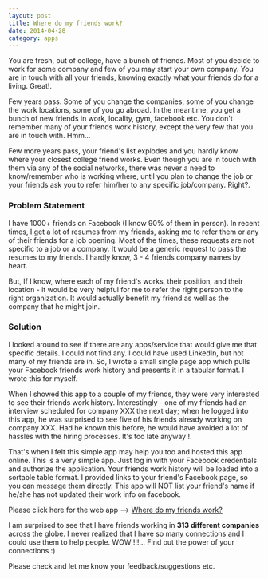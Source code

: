 ```yaml
---
layout: post
title: Where do my friends work?
date: 2014-04-28
category: apps
---
```


You are fresh, out of college, have a bunch of friends. Most of you decide to work for some company and few of you may start your own company. You are in touch with all your friends, knowing exactly what your friends do for a living. Great!.
 
Few years pass. Some of you change the companies, some of you change the work locations, some of you go abroad. In the meantime, you get a bunch of new friends in work, locality, gym, facebook etc. You don't remember many of your friends work history, except the very few that you are in touch with. Hmm...

Few more years pass, your friend's list explodes and you hardly know where your closest college friend works. Even though you are in touch with them via any of the social networks, there was never a need to know/remember who is working where, until you plan to change the job or your friends ask you to refer him/her to any specific job/company. Right?. 

### Problem Statement

I have 1000+ friends on Facebook (I know 90% of them in person). In recent times, I get a lot of resumes from my friends, asking me to refer them or any of their friends for a job opening. Most of the times, these requests are not specific to a job or a company. It would be a generic request to pass the resumes to my friends. I hardly know, 3 - 4 friends company names by heart.  

But, If I know, where each of my friend's works, their position, and their location - it would be very helpful for me to refer the right person to the right organization. It would actually benefit my friend as well as the company that he might join. 

### Solution

I looked around to see if there are any apps/service that would give me that specific details. I could not find any. I could have used LinkedIn, but not many of my friends are in. So, I wrote a small single page app which pulls your Facebook friends work history and presents it in a tabular format. I wrote this for myself.  

When I showed this app to a couple of my friends, they were very interested to see their friends work history. Interestingly - one of my friends had an interview scheduled for company XXX the next day; when he logged into this app, he was surprised to see five of his friends already working on company XXX. Had he known this before, he would have avoided a lot of hassles with the hiring processes. It's too late anyway !.

That's when I felt this simple app may help you too and hosted this app online. This is a very simple app. Just log in with your Facebook credentials and authorize the application. Your friends work history will be loaded into a sortable table format. I provided links to your friend's Facebook page, so you can message them directly. This app will NOT list your friend's name if he/she has not updated their work info on facebook. 

Please click here for the web app --> [Where do my friends work?](http://apps.smileprem.com/where-do-my-friends-work/)  

I am surprised to see that I have friends working in **313 different companies** across the globe. I never realized that I have so many connections and I could use them to help people. WOW !!!... Find out the power of your connections :)

Please check and let me know your feedback/suggestions etc.

